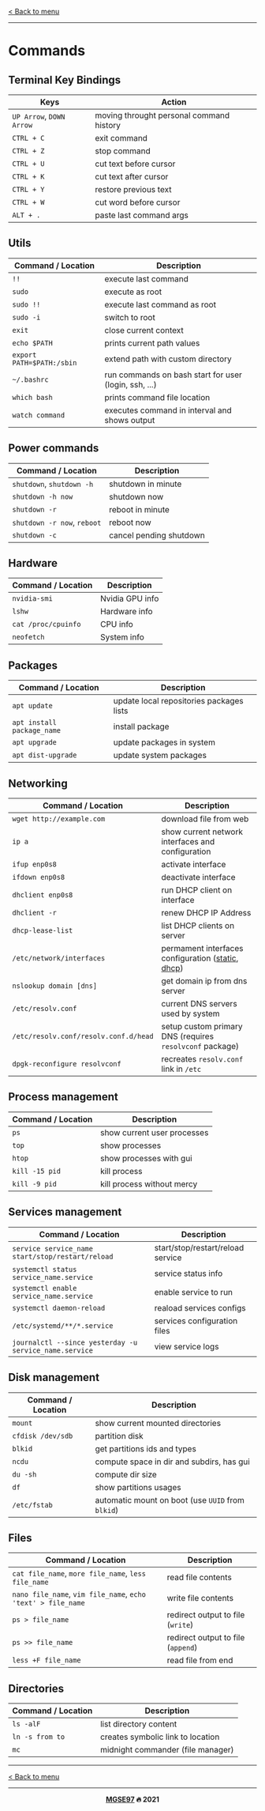 [< Back to menu](../README.md)

---

# Commands

## Terminal Key Bindings

|Keys|Action|
|----|------|
|`UP Arrow`, `DOWN Arrow`|moving throught personal command history|
|`CTRL + C`|exit command|
|`CTRL + Z`|stop command|
|`CTRL + U`|cut text before cursor|
|`CTRL + K`|cut text after cursor|
|`CTRL + Y`|restore previous text|
|`CTRL + W`|cut word before cursor|
|`ALT + .`|paste last command args|

## Utils

|Command / Location|Description|
|------------------|-----------|
|`!!`|execute last command|
|`sudo`|execute as root|
|`sudo !!`|execute last command as root|
|`sudo -i`|switch to root|
|`exit`|close current context|
|`echo $PATH`|prints current path values|
|`export PATH=$PATH:/sbin`|extend path with custom directory|
|`~/.bashrc`|run commands on bash start for user (login, ssh, ...)|
|`which bash`|prints command file location|
|`watch command`|executes command in interval and shows output|

## Power commands

|Command / Location|Description|
|------------------|-----------|
|`shutdown`, `shutdown -h`|shutdown in minute|
|`shutdown -h now`|shutdown now|
|`shutdown -r`|reboot in minute|
|`shutdown -r now`, `reboot`|reboot now|
|`shutdown -c`|cancel pending shutdown|

## Hardware
|Command / Location|Description|
|------------------|-----------|
|`nvidia-smi`|Nvidia GPU info|
|`lshw`|Hardware info|
|`cat /proc/cpuinfo`|CPU info|
|`neofetch`|System info|

## Packages

|Command / Location|Description|
|------------------|-----------|
|`apt update`|update local repositories packages lists|
|`apt install package_name`|install package|
|`apt upgrade`|update packages in system|
|`apt dist-upgrade`|update system packages|

## Networking

|Command / Location|Description|
|------------------|-----------|
|`wget http://example.com`|download file from web|
|`ip a`|show current network interfaces and configuration|
|`ifup enp0s8`|activate interface|
|`ifdown enp0s8`|deactivate interface|
|`dhclient enp0s8`|run DHCP client on interface|
|`dhclient -r`|renew DHCP IP Address|
|`dhcp-lease-list`|list DHCP clients on server|
|`/etc/network/interfaces`|permament interfaces configuration ([static](../files/network/interfaces_static), [dhcp](../files/network/interfaces_automatic))|
|`nslookup domain [dns]`|get domain ip from dns server|
|`/etc/resolv.conf`|current DNS servers used by system|
|`/etc/resolv.conf/resolv.conf.d/head`|setup custom primary DNS (requires `resolvconf` package)|
|`dpgk-reconfigure resolvconf`|recreates `resolv.conf` link in `/etc`|

## Process management

|Command / Location|Description|
|------------------|-----------|
|`ps`|show current user processes|
|`top`|show processes|
|`htop`|show processes with gui|
|`kill -15 pid`|kill process|
|`kill -9 pid`|kill process without mercy|

## Services management

|Command / Location|Description|
|------------------|-----------|
|`service service_name start/stop/restart/reload`|start/stop/restart/reload service|
|`systemctl status service_name.service`|service status info|
|`systemctl enable service_name.service`|enable service to run|
|`systemctl daemon-reload`|reaload services configs|
|`/etc/systemd/**/*.service`|services configuration files|
|`journalctl --since yesterday -u service_name.service`|view service logs|

## Disk management

|Command / Location|Description|
|------------------|-----------|
|`mount`|show current mounted directories|
|`cfdisk /dev/sdb`|partition disk|
|`blkid`|get partitions ids and types|
|`ncdu`|compute space in dir and subdirs, has gui|
|`du -sh`|compute dir size|
|`df`|show partitions usages|
|`/etc/fstab`|automatic mount on boot (use `UUID` from `blkid`)|

## Files

|Command / Location|Description|
|------------------|-----------|
|`cat file_name`, `more file_name`, `less file_name`|read file contents|
|`nano file_name`, `vim file_name`, `echo 'text' > file_name`|write file contents|
|`ps > file_name`|redirect output to file (`write`)|
|`ps >> file_name`|redirect output to file (`append`)|
|`less +F file_name`|read file from end|

## Directories

|Command / Location|Description|
|------------------|-----------|
|`ls -alF`|list directory content|
|`ln -s from to`|creates symbolic link to location|
|`mc`|midnight commander (file manager)|

---

[< Back to menu](../README.md)

---

<p align="center">
    <b><a href="https://github.com/MGSE97" target="_blank">MGSE97</a> 🔥 2021</b>
</div>